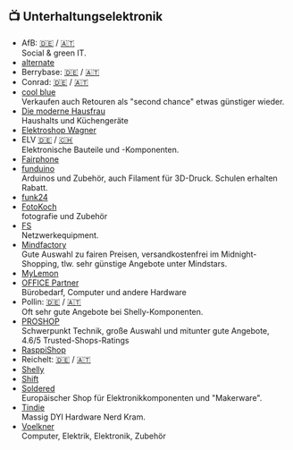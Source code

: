 ## 📺 Unterhaltungselektronik
* AfB: [🇩🇪](https://afbshop.de) / [🇦🇹](https://afbshop.at)\
Social & green IT.
* [alternate](https://www.alternate.de/)
* Berrybase: [🇩🇪](https://www.berrybase.de) / [🇦🇹](https://www.berrybase.at)
* Conrad: [🇩🇪](https://www.conrad.de) / [🇦🇹](https://www.conrad.at)
* [cool blue](https://coolblue.de)\
Verkaufen auch Retouren als "second chance" etwas günstiger wieder.
* [Die moderne Hausfrau](https://www.moderne-hausfrau.de/)\
Haushalts und Küchengeräte
* [Elektroshop Wagner](https://www.elektroshopwagner.de)
* ELV [🇩🇪](https://de.elv.com) / [🇨🇭](https://ch.elv.com)\
Elektronische Bauteile und -Komponenten.
* [Fairphone](https://shop.fairphone.com/)
* [funduino](https://funduinoshop.com/)\
Arduinos und Zubehör, auch Filament für 3D-Druck. Schulen erhalten Rabatt.
* [funk24](https://shop.funk24.net)
* [FotoKoch](https://www.fotokoch.de/)\
fotografie und Zubehör
* [FS](https://www.fs.com/de)\
Netzwerkequipment.
* [Mindfactory](https://www.mindfactory.de)\
Gute Auswahl zu fairen Preisen, versandkostenfrei im Midnight-Shopping, tlw. sehr günstige Angebote unter Mindstars.
* [MyLemon](https://mylemon.at)
* [OFFICE Partner](https://www.office-partner.de/)\
Bürobedarf, Computer und andere Hardware
* Pollin: [🇩🇪](https://www.pollin.de) / [🇦🇹](https://www.pollin.at)\
Oft sehr gute Angebote bei Shelly-Komponenten.
* [PROSHOP](https://www.proshop.de/)\
Schwerpunkt Technik, große Auswahl und mitunter gute Angebote, 4.6/5 Trusted-Shops-Ratings
* [RasppiShop](https://www.rasppishop.de)
* Reichelt: [🇩🇪](https://www.reichelt.de) / [🇦🇹](https://www.reichelt.at)
* [Shelly](https://www.shelly.com/)
* [Shift](https://shop.shiftphones.com/)
* [Soldered](https://soldered.com/de/)\
Europäischer Shop für Elektronikkomponenten und "Makerware".
* [Tindie](https://www.tindie.com)\
Massig DYI Hardware Nerd Kram.
* [Voelkner](https://www.voelkner.de/)\
Computer, Elektrik, Elektronik, Zubehör
